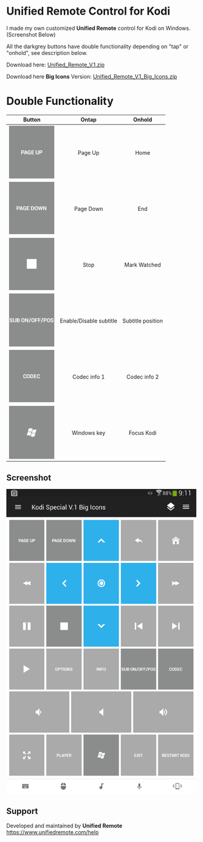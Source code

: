 # Unified Remote Control for Kodi
I made my own customized **Unified Remote** control for Kodi on Windows.
(Screenshot Below)

All the darkgrey buttons have double functionality depending on "tap" or "onhold", see description below.

Download here:
[Unified_Remote_V.1.zip](https://github.com/dobbelina/Unified-Remote-Control-Kodi/releases/download/V.1/Unified_Remote_V.1.zip)

Download here **Big Icons** Version:
[Unified_Remote_V.1_Big_Icons.zip](https://github.com/dobbelina/Unified-Remote-Control-Kodi/releases/download/V.1_Big_Icons/Unified_Remote_V.1_Big_Icons.zip)

# Double Functionality
Button | Ontap | Onhold
--- |  --- | ---
<img src="images/pgup.png" width="120" /> | <p align="center">Page Up</p> | <p align="center">Home</p>
<img src="images/pgdown.png" width="120" /> | <p align="center">Page Down</p> | <p align="center">End</p>
<img src="images/stop.png" width="120" /> | <p align="center">Stop</p> | <p align="center">Mark Watched</p>
<img src="images/sub.png" width="120" /> | <p align="center">Enable/Disable subtitle</p> | <p align="center">Subtitle position</p>
<img src="images/codec.png" width="120" /> | <p align="center">Codec info 1</p> | <p align="center">Codec info 2</p>
<img src="images/win.png" width="120" /> | <p align="center">Windows key</p> | <p align="center">Focus Kodi</p>

## Screenshot
<img src="images/Screenshot.png" width="500" />

## Support
Developed and maintained by **Unified Remote**  
https://www.unifiedremote.com/help

